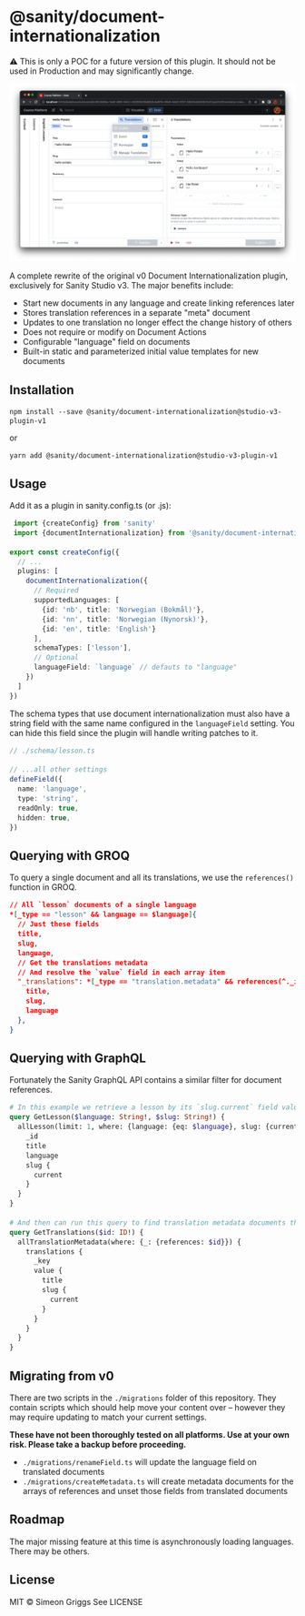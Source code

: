# @sanity/document-internationalization

⚠️ This is only a POC for a future version of this plugin. It should not be used in Production and may significantly change.

![v3 Studio with @sanity/document-internationalization v1 Installed](/img/v3-studio-with-doc-intl-v1.png)

A complete rewrite of the original v0 Document Internationalization plugin, exclusively for Sanity Studio v3. The major benefits include:

- Start new documents in any language and create linking references later
- Stores translation references in a separate "meta" document
- Updates to one translation no longer effect the change history of others
- Does not require or modify on Document Actions
- Configurable "language" field on documents
- Built-in static and parameterized initial value templates for new documents

## Installation

```
npm install --save @sanity/document-internationalization@studio-v3-plugin-v1
```

or

```
yarn add @sanity/document-internationalization@studio-v3-plugin-v1
```

## Usage

Add it as a plugin in sanity.config.ts (or .js):

```ts
 import {createConfig} from 'sanity'
 import {documentInternationalization} from '@sanity/document-internationalization'

export const createConfig({
  // ...
  plugins: [
    documentInternationalization({
      // Required
      supportedLanguages: [
        {id: 'nb', title: 'Norwegian (Bokmål)'},
        {id: 'nn', title: 'Norwegian (Nynorsk)'},
        {id: 'en', title: 'English'}
      ],
      schemaTypes: ['lesson'],
      // Optional
      languageField: `language` // defauts to "language"
    })
  ]
})
```

The schema types that use document internationalization must also have a string field with the same name configured in the `languageField` setting. You can hide this field since the plugin will handle writing patches to it.

```ts
// ./schema/lesson.ts

// ...all other settings
defineField({
  name: 'language',
  type: 'string',
  readOnly: true,
  hidden: true,
})
```

## Querying with GROQ

To query a single document and all its translations, we use the `references()` function in GROQ.

```json
// All `lesson` documents of a single language
*[_type == "lesson" && language == $language]{
  // Just these fields
  title,
  slug,
  language,
  // Get the translations metadata
  // And resolve the `value` field in each array item
  "_translations": *[_type == "translation.metadata" && references(^._id)].translations[].value->{
    title,
    slug,
    language
  },
}
```

## Querying with GraphQL

Fortunately the Sanity GraphQL API contains a similar filter for document references.

```graphql
# In this example we retrieve a lesson by its `slug.current` field value
query GetLesson($language: String!, $slug: String!) {
  allLesson(limit: 1, where: {language: {eq: $language}, slug: {current: {eq: $slug}}}) {
    _id
    title
    language
    slug {
      current
    }
  }
}

# And then can run this query to find translation metadata documents that use its ID
query GetTranslations($id: ID!) {
  allTranslationMetadata(where: {_: {references: $id}}) {
    translations {
      _key
      value {
        title
        slug {
          current
        }
      }
    }
  }
}
```

## Migrating from v0

There are two scripts in the `./migrations` folder of this repository. They contain scripts which should help move your content over – however they may require updating to match your current settings.

**These have not been thoroughly tested on all platforms. Use at your own risk. Please take a backup before proceeding.**

- `./migrations/renameField.ts` will update the language field on translated documents
- `./migrations/createMetadata.ts` will create metadata documents for the arrays of references and unset those fields from translated documents

## Roadmap

The major missing feature at this time is asynchronously loading languages. There may be others.

## License

MIT © Simeon Griggs
See LICENSE
